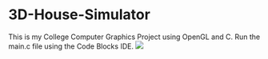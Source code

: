 # 3D-House-Simulator
This is my College Computer Graphics Project using OpenGL and C.
Run the main.c file using the Code Blocks IDE.
![](https://www.google.com/url?sa=i&url=https%3A%2F%2Fstackoverflow.com%2Fquestions%2F44810511%2Fhow-to-add-empty-spaces-into-md-markdown-readme-on-github&psig=AOvVaw3DLRRLdUViNyJ6IgvUAi5J&ust=1584281235527000&source=images&cd=vfe&ved=0CAIQjRxqFwoTCKjLl9SRmugCFQAAAAAdAAAAABAD)

